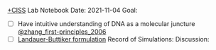 [+CISS](+CISS.md) Lab Notebook
Date: 2021-11-04
Goal: 
- [ ] Have intuitive understanding of DNA as a molecular juncture [@zhang_first-principles_2006](@zhang_first-principles_2006.md)
- [ ] [Landauer-Buttiker formulation](Landauer-Buttiker%20formulation.md)
Record of Simulations:
Discussion:
